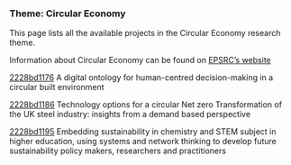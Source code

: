 ### Theme: Circular Economy

This page lists all the available projects in the Circular Economy research theme.

Information about Circular Economy can be found on [EPSRC’s website](https://www.ukri.org/what-we-offer/browse-our-areas-of-investment-and-support/circular-economy-theme/)

[2228bd1176](../projects/2228bd1176.md) A digital ontology for human-centred decision-making in a circular built environment

[2228bd1186](../projects/2228bd1186.md) Technology options for a circular Net zero Transformation of the UK steel industry: insights from a demand based perspective

[2228bd1195](../projects/2228bd1195.md) Embedding sustainability in chemistry and STEM subject in higher education, using systems and network thinking to develop future sustainability policy makers, researchers and practitioners
